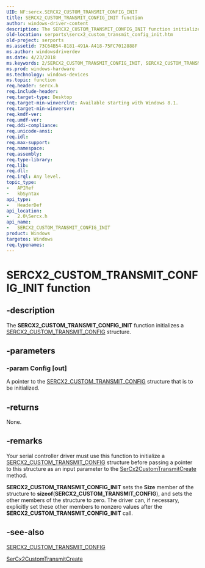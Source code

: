 ```yaml
---
UID: NF:sercx.SERCX2_CUSTOM_TRANSMIT_CONFIG_INIT
title: SERCX2_CUSTOM_TRANSMIT_CONFIG_INIT function
author: windows-driver-content
description: The SERCX2_CUSTOM_TRANSMIT_CONFIG_INIT function initializes a SERCX2_CUSTOM_TRANSMIT_CONFIG structure.
old-location: serports\sercx2_custom_transmit_config_init.htm
old-project: serports
ms.assetid: 73C64B54-8181-491A-A418-75FC7012888F
ms.author: windowsdriverdev
ms.date: 4/23/2018
ms.keywords: 2/SERCX2_CUSTOM_TRANSMIT_CONFIG_INIT, SERCX2_CUSTOM_TRANSMIT_CONFIG_INIT, SERCX2_CUSTOM_TRANSMIT_CONFIG_INIT function [Serial Ports], serports.sercx2_custom_transmit_config_init
ms.prod: windows-hardware
ms.technology: windows-devices
ms.topic: function
req.header: sercx.h
req.include-header: 
req.target-type: Desktop
req.target-min-winverclnt: Available starting with Windows 8.1.
req.target-min-winversvr: 
req.kmdf-ver: 
req.umdf-ver: 
req.ddi-compliance: 
req.unicode-ansi: 
req.idl: 
req.max-support: 
req.namespace: 
req.assembly: 
req.type-library: 
req.lib: 
req.dll: 
req.irql: Any level.
topic_type:
-	APIRef
-	kbSyntax
api_type:
-	HeaderDef
api_location:
-	2.0\Sercx.h
api_name:
-	SERCX2_CUSTOM_TRANSMIT_CONFIG_INIT
product: Windows
targetos: Windows
req.typenames: 
---
```


# SERCX2_CUSTOM_TRANSMIT_CONFIG_INIT function


## -description


The <b>SERCX2_CUSTOM_TRANSMIT_CONFIG_INIT</b> function initializes a <a href="https://msdn.microsoft.com/library/windows/hardware/dn265318">SERCX2_CUSTOM_TRANSMIT_CONFIG</a> structure.


## -parameters




### -param Config [out]

A pointer to the <a href="https://msdn.microsoft.com/library/windows/hardware/dn265318">SERCX2_CUSTOM_TRANSMIT_CONFIG</a> structure that is to be initialized.


## -returns



None.




## -remarks



Your serial controller driver must use this function to initialize a <a href="https://msdn.microsoft.com/library/windows/hardware/dn265318">SERCX2_CUSTOM_TRANSMIT_CONFIG</a> structure before passing a pointer to this structure as an input parameter to the <a href="https://msdn.microsoft.com/library/windows/hardware/dn265256">SerCx2CustomTransmitCreate</a> method.

<b>SERCX2_CUSTOM_TRANSMIT_CONFIG_INIT</b> sets the <b>Size</b> member of the structure to <b>sizeof</b>(<b>SERCX2_CUSTOM_TRANSMIT_CONFIG</b>), and sets the other members of the structure to zero. The driver can, if necessary, explicitly set these other members to nonzero values after the <b>SERCX2_CUSTOM_TRANSMIT_CONFIG_INIT</b> call.




## -see-also




<a href="https://msdn.microsoft.com/library/windows/hardware/dn265318">SERCX2_CUSTOM_TRANSMIT_CONFIG</a>



<a href="https://msdn.microsoft.com/library/windows/hardware/dn265256">SerCx2CustomTransmitCreate</a>
 

 

